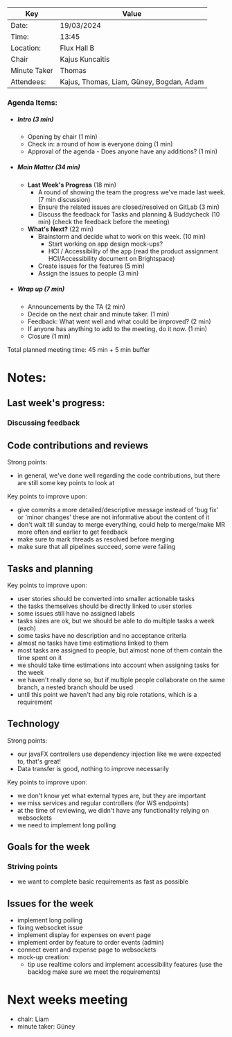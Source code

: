 | Key | Value                                    |
| --- |------------------------------------------|
| Date: | 19/03/2024                               |
| Time: | 13:45                                    |
| Location: | Flux Hall B                              |
| Chair | Kajus Kuncaitis                          |
| Minute Taker | Thomas                                   |
| Attendees: | Kajus, Thomas, Liam, Güney, Bogdan, Adam |
### Agenda Items:
- ##### Intro (3 min)
  - Opening by chair (1 min)
  - Check in: a round of how is everyone doing (1 min)
  - Approval of the agenda - Does anyone have any additions? (1 min)
- ##### Main Matter (34 min)
  - **Last Week's Progress** (18 min)
    - A round of showing the team the progress we've made last week. (7 min discussion)
    - Ensure the related issues are closed/resolved on GitLab (3 min)
    - Discuss the feedback for Tasks and planning & Buddycheck (10 min) (check the feedback before the meeting)
  - **What's Next?** (22 min)
    - Brainstorm and decide what to work on this week. (10 min)
      - Start working on app design mock-ups?
      - HCI / Accessibility of the app (read the product assignment HCI/Accessibility document on Brightspace)
    - Create issues for the features (5 min)
    - Assign the issues to people (3 min)
- ##### Wrap up (7 min)
  - Announcements by the TA (2 min)
  - Decide on the next chair and minute taker. (1 min)
  - Feedback: What went well and what could be improved? (2 min)
  - If anyone has anything to add to the meeting, do it now. (1 min)
  - Closure (1 min)

Total planned meeting time: 45 min + 5 min buffer

# Notes:


## Last week's progress:


### Discussing feedback

## Code contributions and reviews
Strong points:
  - in general, we've done well regarding the code contributions, but there are still some key points to look at

Key points to improve upon:
  - give commits a more detailed/descriptive message instead of 'bug fix' or 'minor changes' these are not informative about the content of it
  - don't wait till sunday to merge everything, could help to merge/make MR more often and earlier to get feedback
  - make sure to mark threads as resolved before merging
  - make sure that all pipelines succeed, some were failing

## Tasks and planning
Key points to improve upon:
  - user stories should be converted into smaller actionable tasks
  - the tasks themselves should be directly linked to user stories
  - some issues still have no assigned labels
  - tasks sizes are ok, but we should be able to do multiple tasks a week (each)
  - some tasks have no description and no acceptance criteria
  - almost no tasks have time estimations linked to them
  - most tasks are assigned to people, but almost none of them contain the time spent on it
  - we should take time estimations into account when assigning tasks for the week
  - we haven't really done so, but if multiple people collaborate on the same branch, a nested branch should be used
  - until this point we haven't had any big role rotations, which is a requirement

## Technology
Strong points:
  - our javaFX controllers use dependency injection like we were expected to, that's great!
  - Data transfer is good, nothing to improve necessarily

Key points to improve upon:
  - we don't know yet what external types are, but they are important
  - we miss services and regular controllers (for WS endpoints)
  - at the time of reviewing, we didn't have any functionality relying on websockets
  - we need to implement long polling

## Goals for the week

### Striving points
- we want to complete basic requirements as fast as possible

## Issues for the week
- implement long polling
- fixing websocket issue
- implement display for expenses on event page
- implement order by feature to order events (admin)
- connect event and expense page to websockets
- mock-up creation: 
  - tip use realtime colors and implement accessibility features (use the backlog make sure we meet the requirements)

# Next weeks meeting
  - chair:
  Liam
  - minute taker:
  Güney
  
